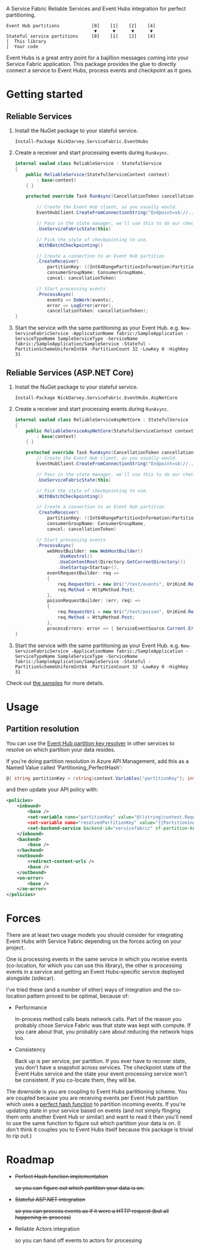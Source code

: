 ﻿A Service Fabric Reliable Services and Event Hubs integration for perfect partitioning.

```
Event Hub partitions            [0]    [1]    [2]    [4]
                                 ▼      ▼      ▼      ▼
Stateful service partitions     [0]    [1]    [2]    [4]
|  This library
|  Your code
```

Event Hubs is a great entry point for a bajillion messages coming into your Service Fabric application.
This package provides the glue to directly connect a service to Event Hubs, process events and checkpoint as it goes.


# Getting started

## Reliable Services

1. Install the NuGet package to your stateful service.

    `Install-Package NickDarvey.ServiceFabric.EventHubs`

1. Create a receiver and start processing events during `RunAsync`.

    ```csharp
    internal sealed class ReliableService : StatefulService
    {
        public ReliableService(StatefulServiceContext context)
            : base(context)
        { }

        protected override Task RunAsync(CancellationToken cancellationToken) =>

            // Create the Event Hub client, as you usually would.
            EventHubClient.CreateFromConnectionString("Endpoint=sb://...")

            // Pass in the state manager, we'll use this to do our checkpointing.
            .UseServiceFabricState(this)

            // Pick the style of checkpointing to use.
            .WithBatchCheckpointing()

            // Create a connection to an Event Hub partition
            .CreateReceiver(
                partitionKey: ((Int64RangePartitionInformation)Partition.PartitionInfo).LowKey,
                consumerGroupName: ConsumerGroupName,
                cancel: cancellationToken)

            // Start processing events
            .ProcessAsync(
                events => DoWork(events),
                error => LogError(error),
                cancellationToken: cancellationToken);
    }
    ```

1. Start the service with the same partitioning as your Event Hub.
   e.g. `New-ServiceFabricService -ApplicationName fabric:/SampleApplication -ServiceTypeName SampleServiceType -ServiceName fabric:/SampleApplication/SampleService -Stateful -PartitionSchemeUniformInt64 -PartitionCount 32 -LowKey 0 -HighKey 31`

## Reliable Services (ASP.NET Core)

1. Install the NuGet package to your stateful service.

    `Install-Package NickDarvey.ServiceFabric.EventHubs.AspNetCore`

1. Create a receiver and start processing events during `RunAsync`.

    ```csharp
    internal sealed class ReliableServiceAspNetCore : StatefulService
    {
        public ReliableServiceAspNetCore(StatefulServiceContext context)
            : base(context)
        { }

        protected override Task RunAsync(CancellationToken cancellationToken) =>
            // Create the Event Hub client, as you usually would.
            EventHubClient.CreateFromConnectionString("Endpoint=sb://...")

            // Pass in the state manager, we'll use this to do our checkpointing.
            .UseServiceFabricState(this)

            // Pick the style of checkpointing to use.
            .WithBatchCheckpointing()

            // Create a connection to an Event Hub partition
            .CreateReceiver(
                partitionKey: ((Int64RangePartitionInformation)Partition.PartitionInfo).LowKey,
                consumerGroupName: ConsumerGroupName,
                cancel: cancellationToken)

            // Start processing events
            .ProcessAsync(
                webHostBuilder: new WebHostBuilder()
                    .UseKestrel()
                    .UseContentRoot(Directory.GetCurrentDirectory())
                    .UseStartup<Startup>(),
                eventRequestBuilder: req =>
                {
                    req.RequestUri = new Uri("/test/events", UriKind.Relative);
                    req.Method = HttpMethod.Post;
                },
                poisonRequestBuilder: (err, req) =>
                {
                    req.RequestUri = new Uri("/test/poison", UriKind.Relative);
                    req.Method = HttpMethod.Post;
                },
                processErrors: error => { ServiceEventSource.Current.Error(error.ToString()); return Task.CompletedTask; },
    }
    ```
    
1. Start the service with the same partitioning as your Event Hub.
   e.g. `New-ServiceFabricService -ApplicationName fabric:/SampleApplication -ServiceTypeName SampleServiceType -ServiceName fabric:/SampleApplication/SampleService -Stateful -PartitionSchemeUniformInt64 -PartitionCount 32 -LowKey 0 -HighKey 31`


Check out [the samples](./Samples) for more details.

# Usage
## Partition resolution
You can use the [Event Hub partition key resolver](./ServiceFabric.EventHubs.Partitioning) in other services to resolve on which partition your data resides.

If you're doing partition resolution in Azure API Management, add this as a Named Value called 'Partitioning_PerfectHash':
```csharp
@{ string partitionKey = (string)context.Variables["partitionKey"]; int partitionCount = 32; const short DefaultLogicalPartitionCount = short.MaxValue; uint seed1 = 0; uint seed2 = 0; uint hash1; uint hash2; string upper = partitionKey.ToUpper(); byte[] data = ASCIIEncoding.ASCII.GetBytes(upper); uint a, b, c; a = b = c = (uint)(0xdeadbeef + data.Length + seed1); c += seed2; int index = 0, size = data.Length; while (size > 12) { a += BitConverter.ToUInt32(data, index); b += BitConverter.ToUInt32(data, index + 4); c += BitConverter.ToUInt32(data, index + 8); a -= c; a ^= (c << 4) | (c >> 28); c += b; b -= a; b ^= (a << 6) | (a >> 26); a += c; c -= b; c ^= (b << 8) | (b >> 24); b += a; a -= c; a ^= (c << 16) | (c >> 16); c += b; b -= a; b ^= (a << 19) | (a >> 13); a += c; c -= b; c ^= (b << 4) | (b >> 28); b += a; index += 12; size -= 12; } var shift = true; switch (size) { case 12: a += BitConverter.ToUInt32(data, index); b += BitConverter.ToUInt32(data, index + 4); c += BitConverter.ToUInt32(data, index + 8); break; case 11: c += ((uint)data[index + 10]) << 16; goto case 10; case 10: c += ((uint)data[index + 9]) << 8; goto case 9; case 9: c += (uint)data[index + 8]; goto case 8; case 8: b += BitConverter.ToUInt32(data, index + 4); a += BitConverter.ToUInt32(data, index); break; case 7: b += ((uint)data[index + 6]) << 16; goto case 6; case 6: b += ((uint)data[index + 5]) << 8; goto case 5; case 5: b += ((uint)data[index + 4]); goto case 4; case 4: a += BitConverter.ToUInt32(data, index); break; case 3: a += ((uint)data[index + 2]) << 16; goto case 2; case 2: a += ((uint)data[index + 1]) << 8; goto case 1; case 1: a += (uint)data[index]; break; case 0: hash1 = c; hash2 = b; shift = false; break; } if (shift) { c ^= b; c -= (b << 14) | (b >> 18); a ^= c; a -= (c << 11) | (c >> 21); b ^= a; b -= (a << 25) | (a >> 7); c ^= b; c -= (b << 16) | (b >> 16); a ^= c; a -= (c << 4) | (c >> 28); b ^= a; b -= (a << 14) | (a >> 18); c ^= b; c -= (b << 24) | (b >> 8); } hash1 = c; hash2 = b; long hashedValue = hash1 ^ hash2; short shortHashedValue = (short)hashedValue; short logicalPartition = Math.Abs((short)(shortHashedValue % DefaultLogicalPartitionCount)); int shortRangeWidth = (int)Math.Floor((decimal)DefaultLogicalPartitionCount / (decimal)(partitionCount)); int remainingLogicalPartitions = DefaultLogicalPartitionCount - (partitionCount * shortRangeWidth); int largeRangeWidth = shortRangeWidth + 1; int largeRangesLogicalPartitions = largeRangeWidth * remainingLogicalPartitions; long partitionIndex = logicalPartition < largeRangesLogicalPartitions ? logicalPartition / largeRangeWidth : remainingLogicalPartitions + ((logicalPartition - largeRangesLogicalPartitions) / shortRangeWidth); return partitionIndex; }
```

and then update your API policy with:
```xml
<policies>
    <inbound>
        <base />
        <set-variable name="partitionKey" value="@((string)context.Request.MatchedParameters["userId"])" />
        <set-variable name="resolvedPartitionKey" value="{{Partitioning_PerfectHash}}" />
        <set-backend-service backend-id="servicefabric" sf-partition-key="@((long)context.Variables["resolvedPartitionKey"])" sf-resolve-condition="{{ServiceFabric_ResolutionCondition}}" sf-service-instance-name="fabric:/SampleApplication/SampleService" />
    </inbound>
    <backend>
        <base />
    </backend>
    <outbound>
        <redirect-content-urls />
        <base />
    </outbound>
    <on-error>
        <base />
    </on-error>
</policies>
```

# Forces
There are at least two usage models you should consider for integrating Event Hubs with Service Fabric depending on the forces acting on your project.

One is processing events in the same service in which you receive events (co-location, for which you can use this library),
the other is processing events in a service and getting an Event Hubs-specific service deployed alongside (sidecar).

I've tried these (and a number of other) ways of integration and the co-location pattern proved to be optimal, because of:

* Performance
  
  In-process method calls beats network calls.
  Part of the reason you probably chose Service Fabric was that state was kept with compute.
  If you care about that, you probably care about reducing the network hops too.

* Consistency
  
  Back up is per service, per partition. If you ever have to recover state, you don't have a snapshot across services.
  The checkpoint state of the Event Hubs service and the state your event processing service won't be consistent.
  If you co-locate them, they will be.

The downside is you are coupling to Event Hubs partitioning scheme.
You are coupled because you are receiving events per Event Hub partition which uses a [perfect hash function](./ServiceFabric.EventHubs.Partitioning) to partition incoming events.
If you're updating state in your service based on events (and not simply flinging them onto another Event Hub or similar) and want to read it then you'll need to use the same function to figure out which partition your data is on.
(I don't think it couples you to Event Hubs itself because this package is trivial to rip out.)


# Roadmap
* ~~Perfect Hash function implementation~~

  ~~so you can figure out which partition your data is on.~~

* ~~Stateful ASP.NET integration~~

  ~~so you can process events as if it were a HTTP request (but all happening in-process)~~

* Reliable Actors integration
  
  so you can hand off events to actors for processing